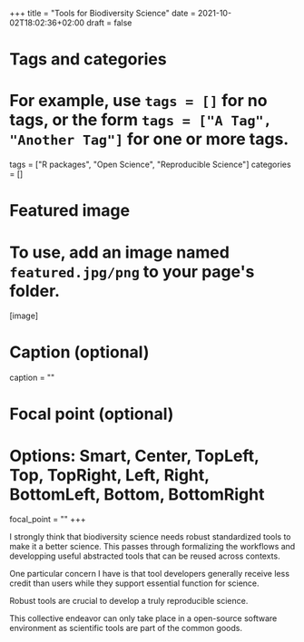 +++
title = "Tools for Biodiversity Science"
date = 2021-10-02T18:02:36+02:00
draft = false

# Tags and categories
# For example, use `tags = []` for no tags, or the form `tags = ["A Tag", "Another Tag"]` for one or more tags.
tags = ["R packages", "Open Science", "Reproducible Science"]
categories = []

# Featured image
# To use, add an image named `featured.jpg/png` to your page's folder. 
[image]
  # Caption (optional)
  caption = ""

  # Focal point (optional)
  # Options: Smart, Center, TopLeft, Top, TopRight, Left, Right, BottomLeft, Bottom, BottomRight
  focal_point = ""
+++

I strongly think that biodiversity science needs robust standardized tools to make it a better science. This passes through formalizing the workflows and developping useful abstracted tools that can be reused across contexts.

One particular concern I have is that tool developers generally receive less credit than users while they support essential function for science.

Robust tools are crucial to develop a truly reproducible science.

This collective endeavor can only take place in a open-source software environment as scientific tools are part of the common goods.
